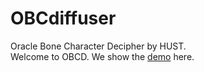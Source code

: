 # OBCdiffuser
Oracle Bone Character Decipher by HUST.<br />
Welcome to OBCD. We show the [demo](http://27.17.184.204:7680/OBCdiffuser) here.

